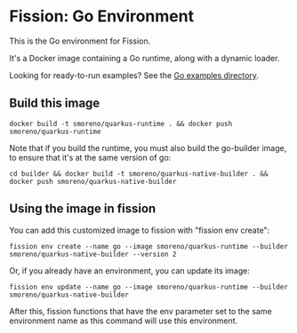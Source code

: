 # Fission: Go Environment

This is the Go environment for Fission.

It's a Docker image containing a Go runtime, along with a dynamic loader.

Looking for ready-to-run examples? See the [Go examples directory](../../examples/go).

## Build this image

```
docker build -t smoreno/quarkus-runtime . && docker push smoreno/quarkus-runtime
```

Note that if you build the runtime, you must also build the go-builder
image, to ensure that it's at the same version of go:

```
cd builder && docker build -t smoreno/quarkus-native-builder . && docker push smoreno/quarkus-native-builder
```

## Using the image in fission

You can add this customized image to fission with "fission env
create":

```
fission env create --name go --image smoreno/quarkus-runtime --builder smoreno/quarkus-native-builder --version 2
```

Or, if you already have an environment, you can update its image:

```
fission env update --name go --image smoreno/quarkus-runtime --builder smoreno/quarkus-native-builder
```

After this, fission functions that have the env parameter set to the
same environment name as this command will use this environment.

